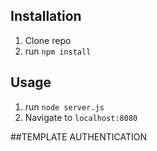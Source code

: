 ## Installation

1. Clone repo
2. run `npm install`

## Usage

1. run `node server.js`
2. Navigate to `localhost:8080`

##TEMPLATE AUTHENTICATION
